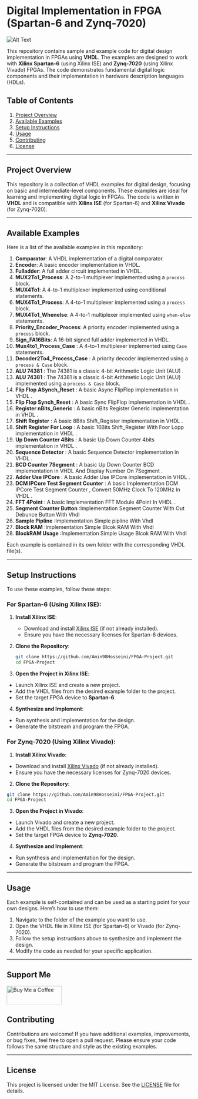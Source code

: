 # Digital Implementation in FPGA (Spartan-6 and Zynq-7020)

<img src="https://download.logo.wine/logo/Xilinx/Xilinx-Logo.wine.png" alt="Alt Text">


This repository contains sample and example code for digital design implementation in FPGAs using **VHDL**. The examples are designed to work with **Xilinx Spartan-6** (using Xilinx ISE) and **Zynq-7020** (using Xilinx Vivado) FPGAs. The code demonstrates fundamental digital logic components and their implementation in hardware description languages (HDLs).

## Table of Contents
1. [Project Overview](#project-overview)
2. [Available Examples](#available-examples)
3. [Setup Instructions](#setup-instructions)
4. [Usage](#usage)
5. [Contributing](#contributing)
6. [License](#license)

---

## Project Overview

This repository is a collection of VHDL examples for digital design, focusing on basic and intermediate-level components. These examples are ideal for learning and implementing digital logic in FPGAs. The code is written in **VHDL** and is compatible with **Xilinx ISE** (for Spartan-6) and **Xilinx Vivado** (for Zynq-7020).

---

## Available Examples

Here is a list of the available examples in this repository:

1. **Comparator**: A VHDL implementation of a digital comparator.
2. **Encoder**: A basic encoder implementation in VHDL.
3. **Fulladder**: A full adder circuit implemented in VHDL.
4. **MUX2To1_Process**: A 2-to-1 multiplexer implemented using a `process` block.
5. **MUX4To1**: A 4-to-1 multiplexer implemented using conditional statements.
6. **MUX4To1_Process**: A 4-to-1 multiplexer implemented using a `process` block.
7. **MUX4To1_Whenelse**: A 4-to-1 multiplexer implemented using `when-else` statements.
8. **Priority_Encoder_Process**: A priority encoder implemented using a `process` block.
9. **Sign_FA16Bits**: A 16-bit signed full adder implemented in VHDL.
10. **Mux4to1_Process_Case** : A 4-to-1 multiplexer implemented using `Case` statements.
11. **Decoder2To4_Process_Case** : A priority decoder implemented using a `process & Case` block.
12. **ALU 74381** : The 74381 is a classic 4-bit Arithmetic Logic Unit (ALU) .
13. **ALU 74381** : The 74381 is a classic 4-bit Arithmetic Logic Unit (ALU) implemented using a `process & Case` block.
14. **Flip Flop ASynch_Reset** : A basic Async FlipFlop implementation in VHDL .
15. **Flip Flop Synch_Reset** : A basic Sync FlipFlop implementation in VHDL .
16. **Register nBits_Generic** : A basic nBits Register Generic implementation in VHDL .
17. **Shift Register** : A basic 8Bits Shift_Register implementation in VHDL .
18. **Shift Register For Loop** : A basic 16Bits Shift_Register With Foor Lopp implementation in VHDL .
19. **Up Down Counter 4Bits** : A basic Up Down Counter 4bits implementation in VHDL .
20. **Sequence Detector** : A basic Sequence Detector implementation in VHDL .
21. **BCD Counter 7Segment** : A basic Up Down Counter BCD implementation in VHDL And Display Number On 7Segment .
22. **Adder Use IPCore** : A basic Adder Use IPCore implementation in VHDL .
23. **DCM IPCore Test Segment Counter** : A basic Implementation DCM IPCore Test Segment Counter , Convert 50MHz Clock To 120MHz In VHDL .
24. **FFT 4Point** : A basic Implementation FFT Module 4Point In VHDL .
25. **Segment Counter Button** :Implementation Segment Counter With Out Debunce Button With Vhdl
26. **Sample Pipline** :Implementation Simple pipline With Vhdl
27. **Block RAM** :Implementation Simple Blcok RAM With Vhdl
28. **BlockRAM Usage** :Implementation Simple Usage Blcok RAM With Vhdl

Each example is contained in its own folder with the corresponding VHDL file(s).

---

## Setup Instructions

To use these examples, follow these steps:

### For Spartan-6 (Using Xilinx ISE):
1. **Install Xilinx ISE**:
   - Download and install [Xilinx ISE](https://www.xilinx.com/support/download/index.html/content/xilinx/en/downloadNav/design-tools.html) (if not already installed).
   - Ensure you have the necessary licenses for Spartan-6 devices.

2. **Clone the Repository**:
   ```bash
   git clone https://github.com/Amin98Hosseini/FPGA-Project.git
   cd FPGA-Project

3. **Open the Project in Xilinx ISE**:
- Launch Xilinx ISE and create a new project.
- Add the VHDL files from the desired example folder to the project.
- Set the target FPGA device to **Spartan-6**.

4. **Synthesize and Implement**:
- Run synthesis and implementation for the design.
- Generate the bitstream and program the FPGA.

### For Zynq-7020 (Using Xilinx Vivado):
1. **Install Xilinx Vivado**:
- Download and install [Xilinx Vivado](https://www.xilinx.com/support/download.html) (if not already installed).
- Ensure you have the necessary licenses for Zynq-7020 devices.

2. **Clone the Repository**:
```bash
git clone https://github.com/Amin98Hosseini/FPGA-Project.git
cd FPGA-Project
```

3. **Open the Project in Vivado**:
- Launch Vivado and create a new project.
- Add the VHDL files from the desired example folder to the project.
- Set the target FPGA device to **Zynq-7020**.

4. **Synthesize and Implement**:
- Run synthesis and implementation for the design.
- Generate the bitstream and program the FPGA.

---

## Usage

Each example is self-contained and can be used as a starting point for your own designs. Here’s how to use them:

1. Navigate to the folder of the example you want to use.
2. Open the VHDL file in Xilinx ISE (for Spartan-6) or Vivado (for Zynq-7020).
3. Follow the setup instructions above to synthesize and implement the design.
4. Modify the code as needed for your specific application.

---

## Support Me
<a href="https://www.coffeebede.com/amin98hosseini">
  <img 
    class="img-fluid" 
    src="https://coffeebede.ir/DashboardTemplateV2/app-assets/images/banner/default-yellow.svg" 
    width="150" 
    height="50" 
    alt="Buy Me a Coffee" 
  />
</a>

## Contributing

Contributions are welcome! If you have additional examples, improvements, or bug fixes, feel free to open a pull request. Please ensure your code follows the same structure and style as the existing examples.

---

## License

This project is licensed under the MIT License. See the [LICENSE](LICENSE) file for details.
